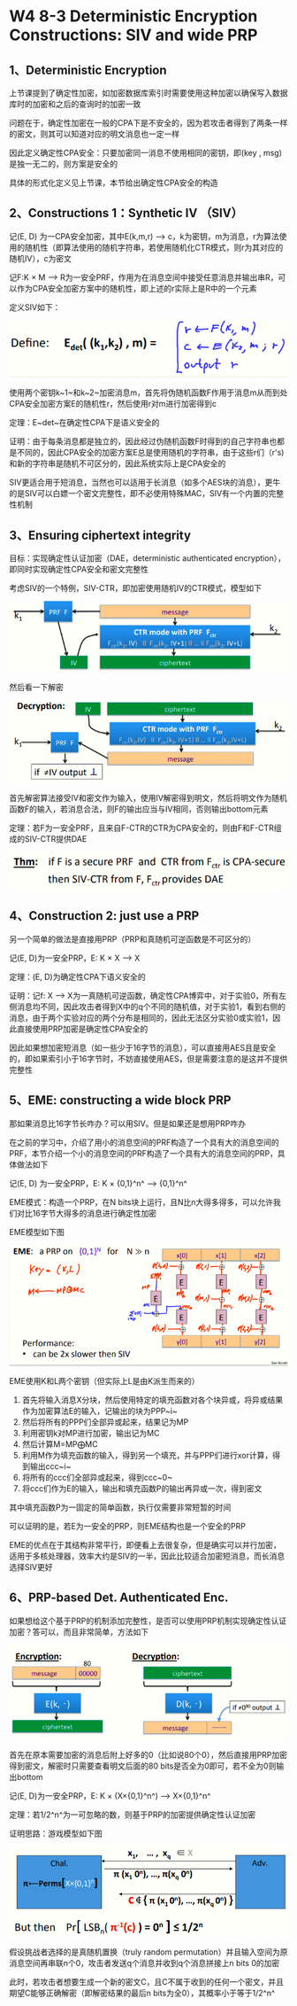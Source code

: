  # W4 8-3 Deterministic Encryption Constructions: SIV and wide PRP

## 1、Deterministic Encryption

上节课提到了确定性加密，如加密数据库索引时需要使用这种加密以确保写入数据库时的加密和之后的查询时的加密一致

问题在于，确定性加密在一般的CPA下是不安全的，因为若攻击者得到了两条一样的密文，则其可以知道对应的明文消息也一定一样

因此定义确定性CPA安全：只要加密同一消息不使用相同的密钥，即(key , msg) 是独一无二的，则方案是安全的

具体的形式化定义见上节课，本节给出确定性CPA安全的构造

## 2、Constructions 1：Synthetic IV （SIV）

记(E, D) 为一CPA安全加密，其中E(k,m,r) ⟶ c，k为密钥，m为消息，r为算法使用的随机性（即算法使用的随机字符串，若使用随机化CTR模式，则r为其对应的随机IV），c为密文

记F:K × M ⟶ R为一安全PRF，作用为在消息空间中接受任意消息并输出串R，可以作为CPA安全加密方案中的随机性，即上述的r实际上是R中的一个元素

定义SIV如下：

![image-20210614095008134](.././images/image-20210614095008134.png)

使用两个密钥k~1~和k~2~加密消息m，首先将伪随机函数F作用于消息m从而到处CPA安全加密方案E的随机性r，然后使用r对m进行加密得到c

定理：E~det~在确定性CPA下是语义安全的

证明：由于每条消息都是独立的，因此经过伪随机函数F时得到的自己字符串也都是不同的，因此CPA安全的加密方案E总是使用随机的字符串，由于这些r们（r's)和新的字符串是随机不可区分的，因此系统实际上是CPA安全的

SIV更适合用于短消息，当然也可以适用于长消息（如多个AES块的消息），更牛的是SIV可以白嫖一个密文完整性，即不必使用特殊MAC，SIV有一个内置的完整性机制

## 3、Ensuring ciphertext integrity 

目标：实现确定性认证加密（DAE，deterministic authenticated encryption），即同时实现确定性CPA安全和密文完整性

考虑SIV的一个特例，SIV-CTR，即加密使用随机IV的CTR模式，模型如下

![image-20210614095021892](.././images/image-20210614095021892.png)

然后看一下解密

![image-20210614095035198](.././images/image-20210614095035198.png)

首先解密算法接受IV和密文作为输入，使用IV解密得到明文，然后将明文作为随机函数F的输入，若消息合法，则F的输出应当与IV相同，否则输出bottom元素

定理：若F为一安全PRF，且来自F-CTR的CTR为CPA安全的，则由F和F-CTR组成的SIV-CTR提供DAE

![image-20210614095046452](.././images/image-20210614095046452.png)

## 4、Construction 2: just use a PRP

另一个简单的做法是直接用PRP（PRP和真随机可逆函数是不可区分的）

记(E, D)为一安全PRP，E: K × X ⟶ X

定理：(E, D)为确定性CPA下语义安全的

证明：记f: X ⟶ X为一真随机可逆函数，确定性CPA博弈中，对于实验0，所有左侧消息均不同，因此攻击者得到X中的q个不同的随机值，对于实验1，看到右侧的消息，由于两个实验对应的两个分布是相同的，因此无法区分实验0或实验1，因此直接使用PRP加密是确定性CPA安全的

因此如果想加密短消息（如一些少于16字节的消息），可以直接用AES且是安全的，即如果索引小于16字节时，不妨直接使用AES，但是需要注意的是这并不提供完整性

## 5、EME: constructing a wide block PRP

那如果消息比16字节长咋办？可以用SIV。但是如果还是想用PRP咋办

在之前的学习中，介绍了用小的消息空间的PRF构造了一个具有大的消息空间的PRF，本节介绍一个小的消息空间的PRF构造了一个具有大的消息空间的PRP，具体做法如下

记(E, D) 为一安全PRP，E: K × {0,1}^n^ ⟶ {0,1}^n^

EME模式：构造一个PRP，在N bits块上运行，且N比n大得多得多，可以允许我们对比16字节大得多的消息进行确定性加密

EME模型如下图

![image-20210614095059005](.././images/image-20210614095059005.png)

EME使用K和L两个密钥（但实际上L是由K派生而来的）

1. 首先将输入消息X分块，然后使用特定的填充函数对各个块异或，将异或结果作为加密算法E的输入，记输出的块为PPP~i~
2. 然后将所有的PPP们全部异或起来，结果记为MP
3. 利用密钥k对MP进行加密，输出记为MC
4. 然后计算M=MP⨁MC
5. 利用M作为填充函数的输入，得到另一个填充，并与PPP们进行xor计算，得到输出ccc~i~
6. 将所有的ccc们全部异或起来，得到ccc~0~
7. 将ccc们作为E的输入，输出和填充函数P的输出再异或一次，得到密文

其中填充函数P为一固定的简单函数，执行仅需要非常短暂的时间

可以证明的是，若E为一安全的PRP，则EME结构也是一个安全的PRP

EME的优点在于其结构非常平行，即便看上去很复杂，但是确实可以并行加密，适用于多核处理器，效率大约是SIV的一半，因此比较适合加密短消息，而长消息选择SIV更好

## 6、PRP-based Det. Authenticated Enc.

如果想给这个基于PRP的机制添加完整性，是否可以使用PRP机制实现确定性认证加密？答可以，而且非常简单，方法如下

![image-20210614095110597](.././images/image-20210614095110597.png)

首先在原本需要加密的消息后附上好多的0（比如说80个0），然后直接用PRP加密得到密文，解密时只需要查看明文后面的80 bits是否全为0即可，若不全为0则输出bottom

记(E, D)为一安全PRP，E: K × (X×{0,1}^n^) ⟶ X×{0,1}^n^

定理：若1/2^n^为一可忽略的数，则基于PRP的加密提供确定性认证加密

证明思路：游戏模型如下图

![image-20210614095121941](.././images/image-20210614095121941.png)

假设挑战者选择的是真随机置换（truly random permutation）并且输入空间为原消息空间再串联n个0，攻击者发送q个消息并收到q个消息拼接上n bits 0的加密

此时，若攻击者想要生成一个新的密文C，且C不属于收到的任何一个密文，并且期望C能够正确解密（即解密结果的最后n bits为全0），其概率小于等于1/2^n^